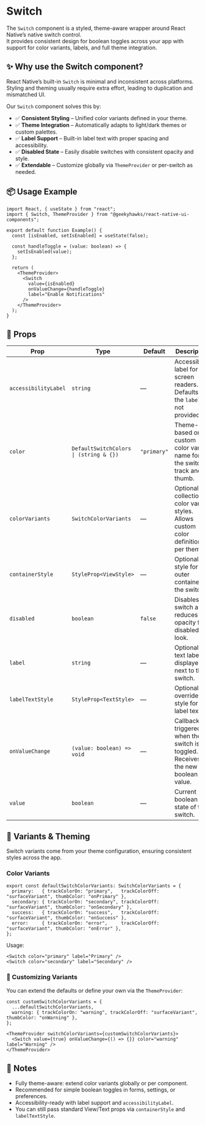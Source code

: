 # Switch

The `Switch` component is a styled, theme-aware wrapper around React Native’s native switch control.  
It provides consistent design for boolean toggles across your app with support for color variants, labels, and full theme integration.

## ✨ Why use the Switch component?

React Native’s built-in `Switch` is minimal and inconsistent across platforms.  
Styling and theming usually require extra effort, leading to duplication and mismatched UI.

Our `Switch` component solves this by:

- ✅ **Consistent Styling** – Unified color variants defined in your theme.  
- ✅ **Theme Integration** – Automatically adapts to light/dark themes or custom palettes.  
- ✅ **Label Support** – Built-in label text with proper spacing and accessibility.  
- ✅ **Disabled State** – Easily disable switches with consistent opacity and style.  
- ✅ **Extendable** – Customize globally via `ThemeProvider` or per-switch as needed.  


## 📦 Usage Example

```tsx
import React, { useState } from "react";
import { Switch, ThemeProvider } from "@geekyhawks/react-native-ui-components";

export default function Example() {
  const [isEnabled, setIsEnabled] = useState(false);

  const handleToggle = (value: boolean) => {
    setIsEnabled(value);
  };

  return (
    <ThemeProvider>
      <Switch
        value={isEnabled}
        onValueChange={handleToggle}
        label="Enable Notifications"
      />
    </ThemeProvider>
  );
}
```


## 🔧 Props

| Prop                 | Type                                   | Default     | Description                                                                             |
| -------------------- | -------------------------------------- | ----------- | --------------------------------------------------------------------------------------- |
| `accessibilityLabel` | `string`                               | —           | Accessibility label for screen readers. Defaults to the `label` if not provided.        |
| `color`              | `DefaultSwitchColors \| (string & {})` | `"primary"` | Theme-based or custom color variant name for the switch track and thumb.                |
| `colorVariants`      | `SwitchColorVariants`                  | —           | Optional collection of color variant styles. Allows custom color definitions per theme. |
| `containerStyle`     | `StyleProp<ViewStyle>`                 | —           | Optional style for the outer container of the switch.                                   |
| `disabled`           | `boolean`                              | `false`     | Disables the switch and reduces opacity for a disabled look.                            |
| `label`              | `string`                               | —           | Optional text label displayed next to the switch.                                       |
| `labelTextStyle`     | `StyleProp<TextStyle>`                 | —           | Optional override style for the label text.                                             |
| `onValueChange`      | `(value: boolean) => void`             | —           | Callback triggered when the switch is toggled. Receives the new boolean value.          |
| `value`              | `boolean`                              | —           | Current boolean state of the switch.                                                    |


## 🎨 Variants & Theming

Switch variants come from your theme configuration, ensuring consistent styles across the app.

### Color Variants

```tsx
export const defaultSwitchColorVariants: SwitchColorVariants = {
  primary:   { trackColorOn: "primary",   trackColorOff: "surfaceVariant", thumbColor: "onPrimary" },
  secondary: { trackColorOn: "secondary", trackColorOff: "surfaceVariant", thumbColor: "onSecondary" },
  success:   { trackColorOn: "success",   trackColorOff: "surfaceVariant", thumbColor: "onSuccess" },
  error:     { trackColorOn: "error",     trackColorOff: "surfaceVariant", thumbColor: "onError" },
};
```

Usage:

```tsx
<Switch color="primary" label="Primary" />
<Switch color="secondary" label="Secondary" />
```

### 🔧 Customizing Variants

You can extend the defaults or define your own via the `ThemeProvider`:

```tsx
const customSwitchColorVariants = {
  ...defaultSwitchColorVariants,
  warning: { trackColorOn: "warning", trackColorOff: "surfaceVariant", thumbColor: "onWarning" },
};

<ThemeProvider switchColorVariants={customSwitchColorVariants}>
  <Switch value={true} onValueChange={() => {}} color="warning" label="Warning" />
</ThemeProvider>
```

## 📓 Notes

- Fully theme-aware: extend color variants globally or per component.
- Recommended for simple boolean toggles in forms, settings, or preferences.
- Accessibility-ready with label support and `accessibilityLabel`.
- You can still pass standard View/Text props via `containerStyle` and `labelTextStyle`.
